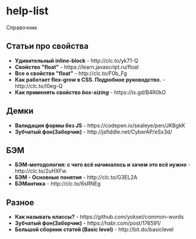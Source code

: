 # help-list
Справочник
<h2>Статьи про свойства</h2>
<ul>
  <li><strong>Удивительный inline-block</strong> - http://clc.to/yk71-Q</li>
  <li><strong>Свойство "float"</strong> - https://learn.javascript.ru/float</li>
  <li><strong>Все о свойстве "float"</strong> - http://clc.to/F0b_Fg</li>
  <li><strong>Как работает flex-grow в CSS. Подробное руководство.</strong> - http://clc.to/I0eg-Q</li>
  <li><strong>Как применять свойство <em>box-sizing</em></strong> - https://is.gd/B4R0kO</li>
</ul>

<h2>Демки</h2>
<ul>
  <li><strong>Валидация формы без JS</strong> - https://codepen.io/sealeye/pen/JKBgkK</li>
  <li><strong>Зубчатый фон(Заборчик)</strong> - http://jsfiddle.net/CyberAP/eSx3d/</li>
</ul>

<h2>БЭМ</h2>
<ul>
  <li><strong>БЭМ-методология: с чего всё начиналось и зачем это всё нужно</strong> - http://clc.to/2uHXFw</li>
  <li><strong>БЭМ - Основные понятия</strong> - http://clc.to/G3EL2A</li>
  <li><strong>БЭМантика</strong> - http://clc.to/6sRNEg</li>
</ul>

<h2>Разное</h2>
<ul>
  <li><strong>Как называть классы?</strong> - https://github.com/yoksel/common-words</li>
  <li><strong>Зубчатый фон(Заборчик)</strong> - https://habr.com/post/176591/</li>
  <li><strong>Большой сборник статей (Basic level)</strong> - http://bit.do/basiclevel</li>
</ul>
